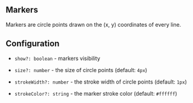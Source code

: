 ## Markers

Markers are circle points drawn on the (x, y) coordinates of every line.

## Configuration

-   `show?: boolean` - markers visibility

-   `size?: number` - the size of circle points (default: `4px`)

-   `strokeWidth?: number` - the stroke width of circle points (default: `1px`)

-   `strokeColor?: string` - the marker stroke color (default: `#ffffff`)
